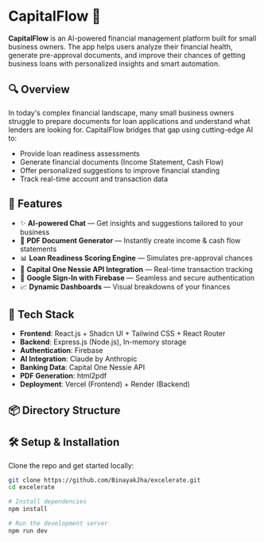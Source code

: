 # CapitalFlow 💸

**CapitalFlow** is an AI-powered financial management platform built for small business owners. The app helps users analyze their financial health, generate pre-approval documents, and improve their chances of getting business loans with personalized insights and smart automation.

## 🔍 Overview

In today's complex financial landscape, many small business owners struggle to prepare documents for loan applications and understand what lenders are looking for. CapitalFlow bridges that gap using cutting-edge AI to:

- Provide loan readiness assessments  
- Generate financial documents (Income Statement, Cash Flow)  
- Offer personalized suggestions to improve financial standing  
- Track real-time account and transaction data  

## 🚀 Features

- ✨ **AI-powered Chat** — Get insights and suggestions tailored to your business  
- 📄 **PDF Document Generator** — Instantly create income & cash flow statements  
- 📊 **Loan Readiness Scoring Engine** — Simulates pre-approval chances  
- 🔗 **Capital One Nessie API Integration** — Real-time transaction tracking  
- 🔐 **Google Sign-In with Firebase** — Seamless and secure authentication  
- 📈 **Dynamic Dashboards** — Visual breakdowns of your finances  

## 🧠 Tech Stack

- **Frontend**: React.js + Shadcn UI + Tailwind CSS + React Router  
- **Backend**: Express.js (Node.js), In-memory storage  
- **Authentication**: Firebase  
- **AI Integration**: Claude by Anthropic  
- **Banking Data**: Capital One Nessie API  
- **PDF Generation**: html2pdf  
- **Deployment**: Vercel (Frontend) + Render (Backend)  

## 📦 Directory Structure




## 🛠️ Setup & Installation

Clone the repo and get started locally:

```bash
git clone https://github.com/BinayakJha/excelerate.git
cd excelerate

# Install dependencies
npm install

# Run the development server
npm run dev




